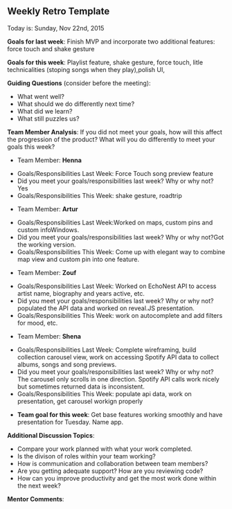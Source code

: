 ## Weekly Retro Template 
Today is: Sunday, Nov 22nd, 2015

**Goals for last week**:
Finish MVP and incorporate two additional features: force touch and shake gesture

**Goals for this week**:
Playlist feature, shake gesture, force touch, litle technicalities (stoping songs when they play),polish UI, 

**Guiding Questions** (consider before the meeting):

*  What went well?
*  What should we do differently next time? 
*  What did we learn?
*  What still puzzles us? 

**Team Member Analysis**:
If you did not meet your goals, how will this affect the progression of the product? What will you do differently to meet your goals this week?

* Team Member: **Henna**
- Goals/Responsibilities Last Week: Force Touch song preview feature
- Did you meet your goals/responsibilities last week? Why or why not? Yes
- Goals/Responsibilities This Week: shake gesture, roadtrip
*  Team Member: **Artur** 
- Goals/Responsibilities Last Week:Worked on maps, custom pins and custom infoWindows.
- Did you meet your goals/responsibilities last week? Why or why not?Got the working version.
- Goals/Responsibilities This Week: Come up with elegant way to combine map view and custom pin into one feature. 
* Team Member: **Zouf**
- Goals/Responsibilities Last Week: Worked on EchoNest API to access artist name, biography and years active, etc. 
- Did you meet your goals/responsibilities last week? Why or why not? populated the API data and worked on reveal.JS presentation. 
- Goals/Responsibilities This Week: work on autocomplete and add filters for mood, etc. 
* Team Member: **Shena**
- Goals/Responsibilities Last Week: Complete wireframing, build collection carousel view, work on accessing Spotify API data to collect albums, songs and song previews. 
- Did you meet your goals/responsibilities last week? Why or why not? The carousel only scrolls in one direction. Spotify API calls work nicely but sometimes returned data is inconsistent.
- Goals/Responsibilities This Week: populate api data, work on presentation, get carousel workign properly
* **Team goal for this week**: Get base features working smoothly and have presentation for Tuesday. Name app. 

**Additional Discussion Topics**:

*  Compare your work planned with what your work completed. 
*  Is the divison of roles within your team working?
*  How is communication and collaboration between team members?
*  Are you getting adequate support? How are you reviewing code?
*  How can you improve productivity and get the most work done within the next week?

**Mentor Comments**:
